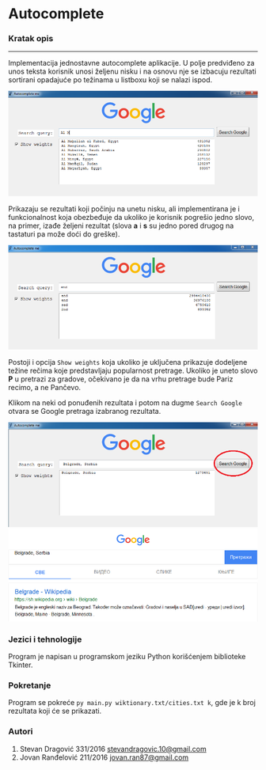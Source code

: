 # Autocomplete
### Kratak opis
-----------------

Implementacija jednostavne autocomplete aplikacije. U polje predviđeno za unos teksta korisnik unosi željenu nisku i na osnovu nje se izbacuju rezultati sortirani opadajuće po težinama u listboxu koji se nalazi ispod. 

![](https://github.com/matf-pp/2020_Autocomplete/blob/master/slika2.png)


Prikazaju se rezultati koji počinju na unetu nisku, ali implementirana je i funkcionalnost koja obezbeđuje da ukoliko je korisnik pogrešio jedno slovo, na primer, izađe željeni rezultat (slova **a** i  **s** su jedno pored drugog na tastaturi pa može doći do greške).

![](https://github.com/matf-pp/2020_Autocomplete/blob/master/png3.png)

Postoji i opcija `Show weights` koja ukoliko je uključena prikazuje dodeljene težine rečima koje predstavljaju popularnost pretrage. Ukoliko je uneto slovo **P** u pretrazi za gradove, očekivano je da na vrhu pretrage bude Pariz recimo, a ne Pančevo.

Klikom na neki od ponuđenih rezultata i potom na dugme `Search Google` otvara se Google pretraga izabranog rezultata.

![](https://github.com/matf-pp/2020_Autocomplete/blob/master/pic4.png)
![](https://github.com/matf-pp/2020_Autocomplete/blob/master/pic5.png)




### Jezici i tehnologije
Program je napisan u programskom jeziku Python korišćenjem biblioteke Tkinter.

### Pokretanje
Program se pokreće `py main.py wiktionary.txt/cities.txt k`, gde je k broj rezultata koji će se prikazati.

### Autori
1. Stevan Dragović 331/2016 stevandragovic.10@gmail.com 
2. Jovan Ranđelović 211/2016 jovan.ran87@gmail.com
